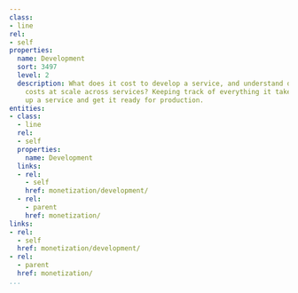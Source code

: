 ```yaml
---
class:
- line
rel:
- self
properties:
  name: Development
  sort: 3497
  level: 2
  description: What does it cost to develop a service, and understand development
    costs at scale across services? Keeping track of everything it takes to stand
    up a service and get it ready for production.
entities:
- class:
  - line
  rel:
  - self
  properties:
    name: Development
  links:
  - rel:
    - self
    href: monetization/development/
  - rel:
    - parent
    href: monetization/
links:
- rel:
  - self
  href: monetization/development/
- rel:
  - parent
  href: monetization/
...
```

